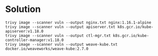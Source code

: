 # Solution

    trivy image --scanner vuln --output nginx.txt nginx:1.16.1-alpine
    trivy image --scanner vuln --output apiserver.txt k8s.gcr.io/kube-apiserver:v1.18.0
    trivy image --scanner vuln --output ctl-mgr.txt k8s.gcr.io/kube-controller-manager:v1.18.0
    trivy image --scanner vuln --output weave-kube.txt docker.io/weaveworks/weave-kube:2.7.0
